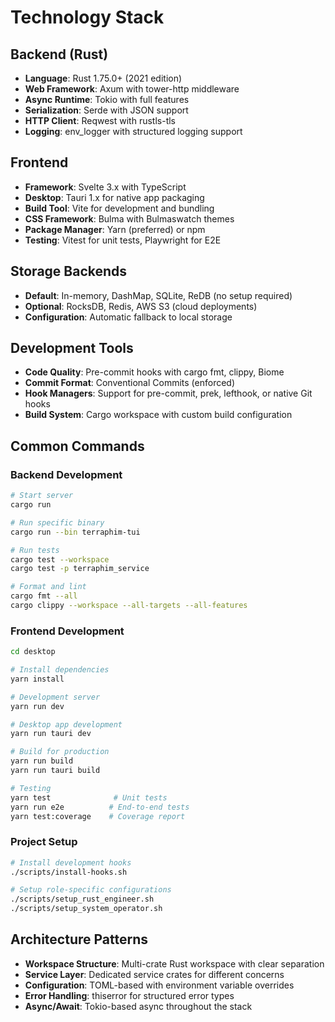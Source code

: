# Technology Stack

## Backend (Rust)
- **Language**: Rust 1.75.0+ (2021 edition)
- **Web Framework**: Axum with tower-http middleware
- **Async Runtime**: Tokio with full features
- **Serialization**: Serde with JSON support
- **HTTP Client**: Reqwest with rustls-tls
- **Logging**: env_logger with structured logging support

## Frontend
- **Framework**: Svelte 3.x with TypeScript
- **Desktop**: Tauri 1.x for native app packaging
- **Build Tool**: Vite for development and bundling
- **CSS Framework**: Bulma with Bulmaswatch themes
- **Package Manager**: Yarn (preferred) or npm
- **Testing**: Vitest for unit tests, Playwright for E2E

## Storage Backends
- **Default**: In-memory, DashMap, SQLite, ReDB (no setup required)
- **Optional**: RocksDB, Redis, AWS S3 (cloud deployments)
- **Configuration**: Automatic fallback to local storage

## Development Tools
- **Code Quality**: Pre-commit hooks with cargo fmt, clippy, Biome
- **Commit Format**: Conventional Commits (enforced)
- **Hook Managers**: Support for pre-commit, prek, lefthook, or native Git hooks
- **Build System**: Cargo workspace with custom build configuration

## Common Commands

### Backend Development
```bash
# Start server
cargo run

# Run specific binary
cargo run --bin terraphim-tui

# Run tests
cargo test --workspace
cargo test -p terraphim_service

# Format and lint
cargo fmt --all
cargo clippy --workspace --all-targets --all-features
```

### Frontend Development
```bash
cd desktop

# Install dependencies
yarn install

# Development server
yarn run dev

# Desktop app development
yarn run tauri dev

# Build for production
yarn run build
yarn run tauri build

# Testing
yarn test              # Unit tests
yarn run e2e          # End-to-end tests
yarn test:coverage    # Coverage report
```

### Project Setup
```bash
# Install development hooks
./scripts/install-hooks.sh

# Setup role-specific configurations
./scripts/setup_rust_engineer.sh
./scripts/setup_system_operator.sh
```

## Architecture Patterns
- **Workspace Structure**: Multi-crate Rust workspace with clear separation
- **Service Layer**: Dedicated service crates for different concerns
- **Configuration**: TOML-based with environment variable overrides
- **Error Handling**: thiserror for structured error types
- **Async/Await**: Tokio-based async throughout the stack